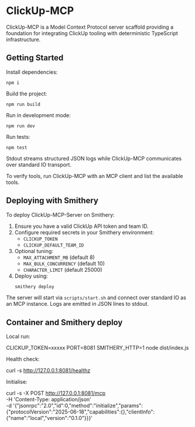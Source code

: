 # ClickUp-MCP

ClickUp-MCP is a Model Context Protocol server scaffold providing a foundation for integrating ClickUp tooling with deterministic TypeScript infrastructure.

## Getting Started

Install dependencies:

```
npm i
```

Build the project:

```
npm run build
```

Run in development mode:

```
npm run dev
```

Run tests:

```
npm test
```

Stdout streams structured JSON logs while ClickUp-MCP communicates over standard IO transport.

To verify tools, run ClickUp-MCP with an MCP client and list the available tools.

## Deploying with Smithery

To deploy ClickUp-MCP-Server on Smithery:

1. Ensure you have a valid ClickUp API token and team ID.
2. Configure required secrets in your Smithery environment:
   - `CLICKUP_TOKEN`
   - `CLICKUP_DEFAULT_TEAM_ID`
3. Optional tuning:
   - `MAX_ATTACHMENT_MB` (default 8)
   - `MAX_BULK_CONCURRENCY` (default 10)
   - `CHARACTER_LIMIT` (default 25000)
4. Deploy using:
   ```bash
   smithery deploy
   ```

The server will start via `scripts/start.sh` and connect over standard IO as an MCP instance.
Logs are emitted in JSON lines to stdout.

## Container and Smithery deploy

Local run:

CLICKUP_TOKEN=xxxxx PORT=8081 SMITHERY_HTTP=1 node dist/index.js

Health check:

curl -s http://127.0.0.1:8081/healthz

Initialise:

curl -s -X POST http://127.0.0.1:8081/mcp \
  -H 'Content-Type: application/json' \
  -d '{"jsonrpc":"2.0","id":0,"method":"initialize","params":{"protocolVersion":"2025-06-18","capabilities":{},"clientInfo":{"name":"local","version":"0.1.0"}}}'
